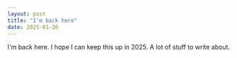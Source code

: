 ```yaml
---
layout: post
title: "I'm back here"
date: 2025-01-26
---
```


I'm back here. I hope I can keep this up in 2025. A lot of stuff to write about.
